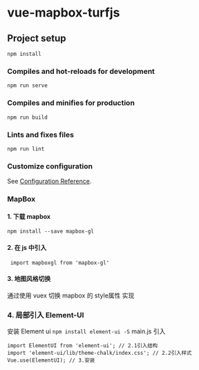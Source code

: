 # vue-mapbox-turfjs

## Project setup
```
npm install
```

### Compiles and hot-reloads for development
```
npm run serve
```

### Compiles and minifies for production
```
npm run build
```

### Lints and fixes files
```
npm run lint
```

### Customize configuration
See [Configuration Reference](https://cli.vuejs.org/config/).

### MapBox
#### 1. 下载 mapbox
```npm install --save mapbox-gl```
#### 2. 在 js 中引入
``` import mapboxgl from 'mapbox-gl'```
#### 3. 地图风格切换
通过使用 vuex 切换 mapbox 的 style属性 实现
### 4. 局部引入 Element-UI
安装 Element ui
```npm install element-ui -S```
main.js 引入
```
import ElementUI from 'element-ui'; // 2.1引入结构
import 'element-ui/lib/theme-chalk/index.css'; // 2.2引入样式
Vue.use(ElementUI); // 3.安装
```

